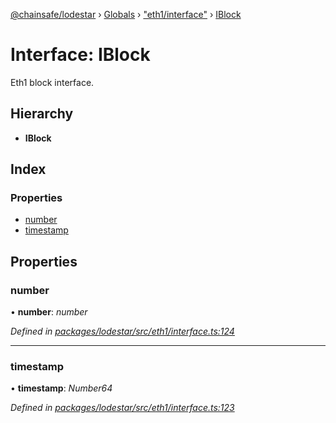[@chainsafe/lodestar](../README.md) › [Globals](../globals.md) › ["eth1/interface"](../modules/_eth1_interface_.md) › [IBlock](_eth1_interface_.iblock.md)

# Interface: IBlock

Eth1 block interface.

## Hierarchy

* **IBlock**

## Index

### Properties

* [number](_eth1_interface_.iblock.md#number)
* [timestamp](_eth1_interface_.iblock.md#timestamp)

## Properties

###  number

• **number**: *number*

*Defined in [packages/lodestar/src/eth1/interface.ts:124](https://github.com/ChainSafe/lodestar/blob/b5860cf/packages/lodestar/src/eth1/interface.ts#L124)*

___

###  timestamp

• **timestamp**: *Number64*

*Defined in [packages/lodestar/src/eth1/interface.ts:123](https://github.com/ChainSafe/lodestar/blob/b5860cf/packages/lodestar/src/eth1/interface.ts#L123)*
